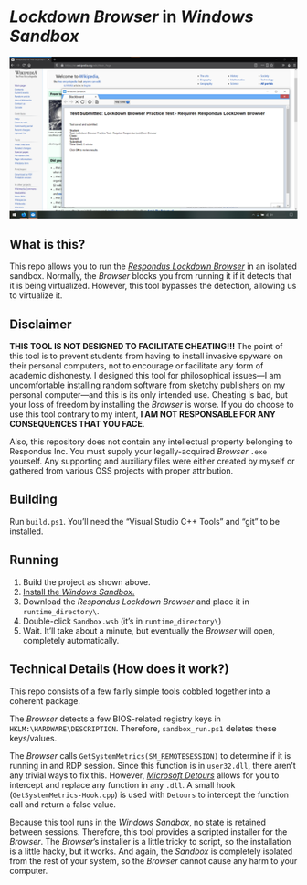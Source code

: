 <!-- Lockdown Browser in Windows Sandbox
     https://github.com/gucci-on-fleek/lockdown-browser
     SPDX-License-Identifier: MPL-2.0+
     SPDX-FileCopyrightText: 2020 gucci-on-fleek
-->
# _Lockdown Browser_ in _Windows Sandbox_

![A demonstration of the software in action](docs/Example_1.png)

## What is this?

This repo allows you to run the [_Respondus Lockdown Browser_](https://web.respondus.com/he/lockdownbrowser/) in an isolated sandbox. Normally, the _Browser_ blocks you from running it if it detects that it is being virtualized. However, this tool bypasses the detection, allowing us to virtualize it.

## Disclaimer
**THIS TOOL IS NOT DESIGNED TO FACILITATE CHEATING!!!** The point of this tool is to prevent students from having to install invasive spyware on their personal computers, not to encourage or facilitate any form of academic dishonesty. I designed this tool for philosophical issues—I am uncomfortable installing random software from sketchy publishers on my personal computer—and this is its only intended use. Cheating is bad, but your loss of freedom by installing the _Browser_ is worse. If you do choose to use this tool contrary to my intent, **I AM NOT RESPONSABLE FOR ANY CONSEQUENCES THAT YOU FACE**. 

Also, this repository does not contain any intellectual property belonging to Respondus Inc. You must supply your legally-acquired _Browser_ `.exe` yourself. Any supporting and auxiliary files were either created by myself or gathered from various OSS projects with proper attribution.

## Building

Run `build.ps1`. You’ll need the “Visual Studio C++ Tools” and “git” to be installed.

## Running

1. Build the project as shown above.
2. [Install the _Windows Sandbox_.](https://www.howtogeek.com/399290/how-to-use-windows-10s-new-sandbox-to-safely-test-apps/)
3. Download the _Respondus Lockdown Browser_ and place it in `runtime_directory\`.
4. Double-click `Sandbox.wsb` (it’s in `runtime_directory\`)
5. Wait. It’ll take about a minute, but eventually the _Browser_ will open, completely automatically.

## Technical Details (How does it work?)

This repo consists of a few fairly simple tools cobbled together into a coherent package. 

The _Browser_ detects a few BIOS-related registry keys in `HKLM:\HARDWARE\DESCRIPTION`. Therefore, `sandbox_run.ps1` deletes these keys/values.

The _Browser_ calls `GetSystemMetrics(SM_REMOTESESSION)` to determine if it is running in and RDP session. Since this function is in `user32.dll`, there aren’t any trivial ways to fix this. However, [_Microsoft Detours_](https://github.com/microsoft/Detours) allows for you to intercept and replace any function in any `.dll`. A small hook (`GetSystemMetrics-Hook.cpp`) is used with `Detours` to intercept the function call and return a false value.

Because this tool runs in the _Windows Sandbox_, no state is retained between sessions. Therefore, this tool provides a scripted installer for the _Browser_. The _Browser_’s installer is a little tricky to script, so the installation is a little hacky, but it works. And again, the _Sandbox_ is completely isolated from the rest of your system, so the _Browser_ cannot cause any harm to your computer.
